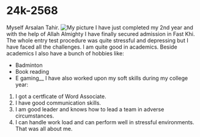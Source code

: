 # 24k-2568
Myself Arsalan Tahir.
![My picture](https://github.com/user-attachments/assets/160374a0-27ce-448d-9ce7-d9060ca7f59c)
I have just completed my 2nd year and with the help of Allah Almighty I have finally secured admission in Fast Khi. The whole entry test procedure was quite stressful and depressing but I have faced all the challenges. I am quite good in academics.
Beside academics I also have a bunch of hobbies like:
- Badminton
- Book reading
- E gaming__
I have also worked upon my soft skills during my college year:
1. I got a certficate of Word Associate.
2. I have good communication skills.
3. I am good leader and knows how to lead a team in adverse circumstances.
4. I can handle work load and can perform well in stressful environments.
That was all about me. 
